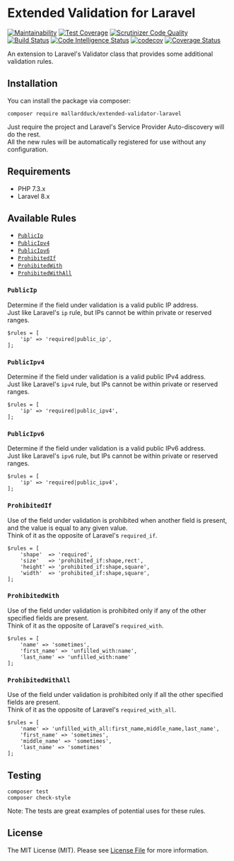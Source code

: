 # Extended Validation for Laravel
[![Maintainability](https://api.codeclimate.com/v1/badges/1b7e269bba89fe57e703/maintainability)](https://codeclimate.com/github/mallardduck/extended-validator-laravel/maintainability)
[![Test Coverage](https://api.codeclimate.com/v1/badges/1b7e269bba89fe57e703/test_coverage)](https://codeclimate.com/github/mallardduck/extended-validator-laravel/test_coverage)
[![Scrutinizer Code Quality](https://scrutinizer-ci.com/g/mallardduck/extended-validator-laravel/badges/quality-score.png?b=main)](https://scrutinizer-ci.com/g/mallardduck/extended-validator-laravel/?branch=main)
[![Build Status](https://scrutinizer-ci.com/g/mallardduck/extended-validator-laravel/badges/build.png?b=main)](https://scrutinizer-ci.com/g/mallardduck/extended-validator-laravel/build-status/main)
[![Code Intelligence Status](https://scrutinizer-ci.com/g/mallardduck/extended-validator-laravel/badges/code-intelligence.svg?b=main)](https://scrutinizer-ci.com/code-intelligence)
[![codecov](https://codecov.io/gh/mallardduck/extended-validator-laravel/branch/main/graph/badge.svg)](https://codecov.io/gh/mallardduck/extended-validator-laravel)
[![Coverage Status](https://coveralls.io/repos/github/mallardduck/extended-validator-laravel/badge.svg?branch=main)](https://coveralls.io/github/mallardduck/extended-validator-laravel?branch=main)


An extension to Laravel's Validator class that provides some additional validation rules.

## Installation
You can install the package via composer:

```
composer require mallardduck/extended-validator-laravel
```
Just require the project and Laravel's Service Provider Auto-discovery will do the rest.  
All the new rules will be automatically registered for use without any configuration.

## Requirements
* PHP 7.3.x
* Laravel 8.x

## Available Rules
* [`PublicIp`](#publicip)
* [`PublicIpv4`](#publicipv4)
* [`PublicIpv6`](#publicipv6)
* [`ProhibitedIf`](#unfilledif)
* [`ProhibitedWith`](#unfilledwith)
* [`ProhibitedWithAll`](#unfilledwithall)

### `PublicIp`
Determine if the field under validation is a valid public IP address.  
Just like Laravel's `ip` rule, but IPs cannot be within private or reserved ranges.

```
$rules = [
    'ip' => 'required|public_ip',
];
```

### `PublicIpv4`
Determine if the field under validation is a valid public IPv4 address.  
Just like Laravel's `ipv4` rule, but IPs cannot be within private or reserved ranges.

```
$rules = [
    'ip' => 'required|public_ipv4',
];
```

### `PublicIpv6`
Determine if the field under validation is a valid public IPv6 address.  
Just like Laravel's `ipv6` rule, but IPs cannot be within private or reserved ranges.

```
$rules = [
    'ip' => 'required|public_ipv4',
];
```

### `ProhibitedIf`
Use of the field under validation is prohibited when another field is present, and the value is equal to any given value.  
Think of it as the opposite of Laravel's `required_if`.

```
$rules = [
    'shape'  => 'required',
    'size'   => 'prohibited_if:shape,rect',
    'height' => 'prohibited_if:shape,square',
    'width'  => 'prohibited_if:shape,square',
];
```

### `ProhibitedWith`
Use of the field under validation is prohibited only if any of the other specified fields are present.  
Think of it as the opposite of Laravel's `required_with`.

```
$rules = [
    'name' => 'sometimes',
    'first_name' => 'unfilled_with:name',
    'last_name' => 'unfilled_with:name'
];
```

### `ProhibitedWithAll`
Use of the field under validation is prohibited only if all the other specified fields are present.  
Think of it as the opposite of Laravel's `required_with_all`.

```
$rules = [
    'name' => 'unfilled_with_all:first_name,middle_name,last_name',
    'first_name' => 'sometimes',
    'middle_name' => 'sometimes',
    'last_name' => 'sometimes'
];
```

## Testing
```
composer test
composer check-style
```
Note: The tests are great examples of potential uses for these rules.

## License
The MIT License (MIT). Please see [License File](LICENSE.md) for more information.